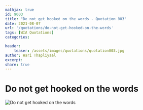 ```yaml
---
mathjax: true
id: 9003
title: "Do not get hooked on the words - Quotation 003"
date: 2021-08-07
url: '/quotations/do-not-get-hooked-on-the-words'
tags: [WIA Quotations] 
categories: 

header:
    teaser: /assets/images/quotations/quotation003.jpg
author: Hari Thapliyaal 
excerpt:
share: true 
---
```


# Do not get hooked on the words

![Do not get hooked on the words](/assets/images/quotations/quotation003.jpg)
